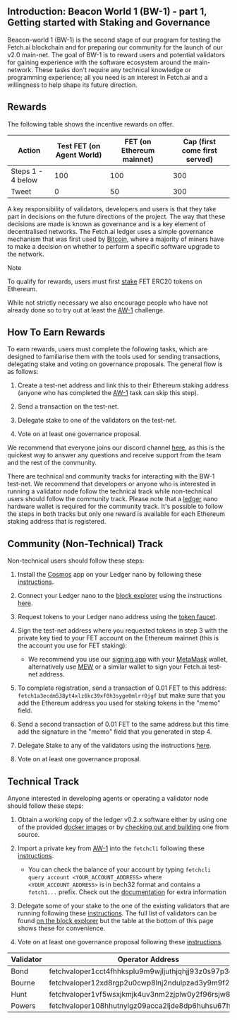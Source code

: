 ## Introduction: Beacon World 1 (BW-1) - part 1, Getting started with Staking and Governance

Beacon-world 1 (BW-1) is the second stage of our program for testing the Fetch.ai blockchain and for preparing our community for the launch of our v2.0 main-net. The goal of BW-1 is to reward users and potential validators for gaining experience with the software ecosystem around the main-network. These tasks don't require any technical knowledge or programming experience; all you need is an interest in Fetch.ai and a willingness to help shape its future direction.

## Rewards

The following table shows the incentive rewards on offer.

Action             | Test FET (on Agent World)  | FET (on Ethereum mainnet) | Cap (first come first served)
------------------ | -------------------------- | ------------------------- | ----------------------------
Steps 1 - 4 below  | 100                        | 100                       | 300
Tweet              | 0                          | 50                        | 300


A key responsibility of validators, developers and users is that they take part in decisions on the future directions of the project. The way that these decisions are made is known as governance and is a key element of decentralised networks. The Fetch.ai ledger uses a simple governance mechanism that was first used by <a href="https://www.coindesk.com/bitcoin-coders-confront-an-old-quandary-how-to-upgrade-an-entire-network" target="_blank">Bitcoin</a>, where a majority of miners have to make a decision on whether to perform a specific software upgrade to the network.

<div class="admonition note">
  <p class="admonition-title">Note</p>
  <p> To qualify for rewards, users must first <a href="https://fetch.ai/staking/" target="_blank">stake</a> FET ERC20 tokens on Ethereum.

  While not strictly necessary we also encourage people who have not already done so to try out at least the [AW-1](./quickstart-aw1/) challenge.</p>
</div>

## How To Earn Rewards

To earn rewards, users must complete the following tasks, which are designed to familiarise them with the tools used for sending transactions, delegating stake and voting on governance proposals. The general flow is as follows:

1. Create a test-net address and link this to their Ethereum staking address (anyone who has completed the <a href="../quickstart-aw1/" target="_blank">AW-1</a> task can skip this step).

2. Send a transaction on the test-net.

3. Delegate stake to one of the validators on the test-net.

4. Vote on at least one governance proposal.

We recommend that everyone joins our discord channel <a href="https://discord.gg/UDzpBFa" target="_blank">here</a>, as this is the quickest way to answer any questions and receive support from the team and the rest of the community.

There are technical and community tracks for interacting with the BW-1 test-net. We recommend that developers or anyone who is interested in running a validator node follow the technical track while non-technical users should follow the community track. Please note that a <a href="https://www.ledger.com" target="_blank">ledger</a> nano hardware wallet is required for the community track. It's possible to follow the steps in both tracks but only one reward is available for each Ethereum staking address that is registered.

## Community (Non-Technical) Track

Non-technical users should follow these steps:

1. Install the <a href="https://cosmos.network/" target="_blank">Cosmos</a> app on your Ledger nano by following these [instructions](/ledger_v2/cli-keys/#hardware-wallets)</a>.

2. Connect your Ledger nano to the <a href="https://explore-agentworld.prod.fetch-ai.com" target="_blank">block explorer</a> using the instructions [here](/ledger_v2/block-explorer/#logging-in-with-the-ledger-nano).

3. Request tokens to your Ledger nano address using the [token faucet](/ledger_v2/block-explorer/#getting-testnet-tokens-from-the-faucet).

4. Sign the test-net address where you requested tokens in step 3 with the private key tied to your FET account on the Ethereum mainnet (this is the account you use for FET staking):

	- We recommend you use our <a href=https://fetchai.github.io/web-ethereum-signer/ target="_blank">signing app</a> with your <a href="https://docs.metamask.io/guide/signing-data.html#a-brief-history" target="_blank">MetaMask</a> wallet, alternatively use <a href="https://www.myetherwallet.com/interface/sign-message" target="_blank">MEW</a> or a similar wallet to sign your Fetch.ai test-net address.

5. To complete registration, send a transaction of 0.01 FET to this address: `fetch1a3ecdm538yt4xlz6kc39xf0h3syge0mlrr0jgf` but make sure that you add the Ethereum address you used for staking tokens in the "memo" field.

6. Send a second transaction of 0.01 FET to the same address but this time add the signature in the "memo" field that you generated in step 4.

7. Delegate Stake to any of the validators using the instructions [here](/ledger_v2/block-explorer/#delegating-stake-to-a-validator).

8. Vote on at least one governance proposal.

## Technical Track

Anyone interested in developing agents or operating a validator node should follow these steps:

1. Obtain a working copy of the ledger v0.2.x software either by using one of the provided [docker images](/docker-images/) or by [checking out and building](/ledger_v2/building/) one from source.

2. Import a private key from [AW-1](./quickstart-aw1.md) into the `fetchcli` following these [instructions](/ledger_v2/cli-keys/#importing-a-private-key-generated-from-the-agent-framework).

    - You can check the balance of your account by typing `fetchcli query account <YOUR_ACCOUNT_ADDRESS>` where `<YOUR_ACCOUNT_ADDRESS>` is in bech32 format and contains a `fetch1...` prefix. Check out the [documentation](/ledger_v2/cli-keys/) for extra information

3. Delegate some of your stake to the one of the existing validators that are running following these [instructions](/ledger_v2/governance/#stake-delegation). The full list of validators can be found [on the block explorer](https://explore-agentworld.prod.fetch-ai.com/validators) but the table at the bottom of this page shows these for convenience.

4. Vote on at least one governance proposal following these [instructions](/ledger_v2/governance/#voting-on-a-proposal).


| Validator | Operator Address |
| --------- | --------------------------------------------------- |
| Bond      | fetchvaloper1cct4fhhksplu9m9wjljuthjqhjj93z0s97p3g7 |
| Bourne    | fetchvaloper12xd8rgp2u0cwp8lnj2ndulpzad3y9m9f2r8lsx |
| Hunt      | fetchvaloper1vf5wsxjkmjk4uv3nm2zjplw0y2f96rsjw8k7gv |
| Powers    | fetchvaloper108hhutnylgz09acca2ljde8dp6huhsu67hn8v7 |
